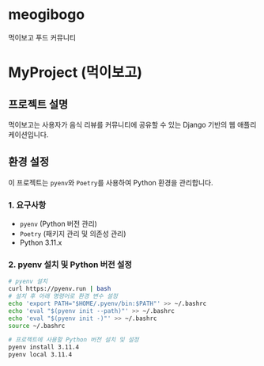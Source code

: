 # meogibogo
먹이보고 푸드 커뮤니티
# MyProject (먹이보고)

## 프로젝트 설명
먹이보고는 사용자가 음식 리뷰를 커뮤니티에 공유할 수 있는 Django 기반의 웹 애플리케이션입니다.

## 환경 설정

이 프로젝트는 `pyenv`와 `Poetry`를 사용하여 Python 환경을 관리합니다.

### 1. 요구사항
- `pyenv` (Python 버전 관리)
- `Poetry` (패키지 관리 및 의존성 관리)
- Python 3.11.x

### 2. pyenv 설치 및 Python 버전 설정

```bash
# pyenv 설치
curl https://pyenv.run | bash
# 설치 후 아래 명령어로 환경 변수 설정
echo 'export PATH="$HOME/.pyenv/bin:$PATH"' >> ~/.bashrc
echo 'eval "$(pyenv init --path)"' >> ~/.bashrc
echo 'eval "$(pyenv init -)"' >> ~/.bashrc
source ~/.bashrc

# 프로젝트에 사용할 Python 버전 설치 및 설정
pyenv install 3.11.4
pyenv local 3.11.4


